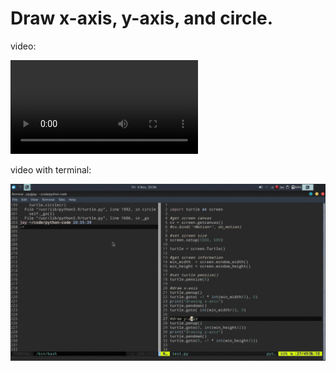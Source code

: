 # Draw x-axis, y-axis, and circle.

video:



![](https://user-images.githubusercontent.com/53821314/215958446-7ade0211-2b05-4929-9cbc-1c11c25ca341.mp4)

video with terminal:

![](./draw_axis_circle_with_terminal.gif)


